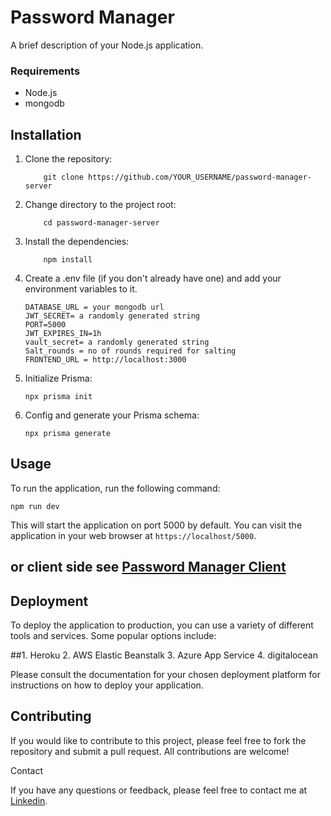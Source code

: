# Password Manager

A brief description of your Node.js application.

### Requirements

- Node.js
- mongodb

## Installation

1. Clone the repository:
    ```base
        git clone https://github.com/YOUR_USERNAME/password-manager-server
    ```

2. Change directory to the project root:
    ```
        cd password-manager-server
    ```
3. Install the dependencies:
    ```base
        npm install
    ```
4. Create a .env file (if you don't already have one) and add your environment variables to it.
    ```base
    DATABASE_URL = your mongodb url
    JWT_SECRET= a randomly generated string 
    PORT=5000
    JWT_EXPIRES_IN=1h
    vault_secret= a randomly generated string
    Salt_rounds = no of rounds required for salting
    FRONTEND_URL = http://localhost:3000
    ```
5. Initialize Prisma:
    ```base
    npx prisma init
    ```
6. Config and generate your Prisma schema:
    ```base 
    npx prisma generate
    ```

## Usage

To run the application, run the following command:

```base
npm run dev
```

This will start the application on port 5000 by default. You can visit the application in your web browser at `https://localhost/5000`.


## **or client side see [Password Manager Client](https://github.com/zaureqs/password-manager-client)**

## Deployment

To deploy the application to production, you can use a variety of different tools and services. Some popular options include:

##1. Heroku
2. AWS Elastic Beanstalk
3. Azure App Service
4. digitalocean

Please consult the documentation for your chosen deployment platform for instructions on how to deploy your application.

## Contributing

If you would like to contribute to this project, please feel free to fork the repository and submit a pull request. All contributions are welcome!


Contact

If you have any questions or feedback, please feel free to contact me at [Linkedin](https://www.linkedin.com/in/manish-fenin/).

